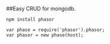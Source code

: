 ##Easy CRUD for mongodb.

    npm install phasor

    var phase = require('phasor').phasor;
    var phasor = new phase(host);